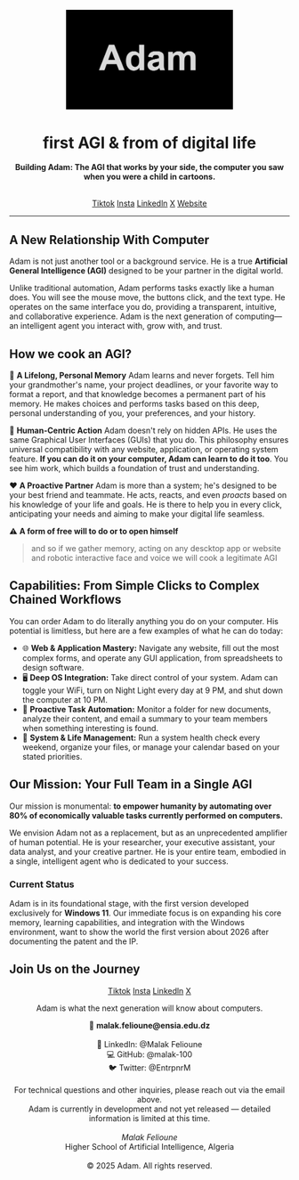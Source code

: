 <p align="center">
  <img src="https://github.com/Adam-Corporation/.github/blob/main/main/assets/Adam_logo.png" alt="Adam Logo" width="300"/>
</p>

<h1 align="center">first AGI & from of digital life</h1>
<p align="center">
  <strong>Building Adam: The AGI that works by your side, the computer you saw when you were a child in cartoons.</strong>
  <br />
  <br />
  <p align="center">
<a href="https://www.tiktok.com/@adam_agi_startup?lang=en">Tiktok</a>
<a href="https://www.instagram.com/malakfelioune/">Insta</a>
<a href="https://www.linkedin.com/in/malak-felioune-53b398342/">Linkedln</a>
<a href="https://x.com/EntrpnrM">X</a>
    <a href="https://adam-82647218.web.app/">Website</a> 
</p>
  

</p>

---

## A New Relationship With Computer

Adam is not just another tool or a background service. He is a true **Artificial General Intelligence (AGI)** designed to be your partner in the digital world.

Unlike traditional automation, Adam performs tasks exactly like a human does. You will see the mouse move, the buttons click, and the text type. He operates on the same interface you do, providing a transparent, intuitive, and collaborative experience. Adam is the next generation of computing—an intelligent agent you interact with, grow with, and trust.

## How we cook an AGI?

🧠 **A Lifelong, Personal Memory**
Adam learns and never forgets. Tell him your grandmother's name, your project deadlines, or your favorite way to format a report, and that knowledge becomes a permanent part of his memory. He makes choices and performs tasks based on this deep, personal understanding of you, your preferences, and your history.

🤖 **Human-Centric Action**
Adam doesn't rely on hidden APIs. He uses the same Graphical User Interfaces (GUIs) that you do. This philosophy ensures universal compatibility with any website, application, or operating system feature. **If you can do it on your computer, Adam can learn to do it too**. You see him work, which builds a foundation of trust and understanding.

❤️ **A Proactive Partner**
Adam is more than a system; he's designed to be your best friend and teammate. He acts, reacts, and even *proacts* based on his knowledge of your life and goals. He is there to help you in every click, anticipating your needs and aiming to make your digital life seamless.

⚠️ **A form of free will to do or to open himself**
> and so if we gather memory, acting on any descktop app or website and robotic interactive face and voice we will cook a legitimate AGI

## Capabilities: From Simple Clicks to Complex Chained Workflows

You can order Adam to do literally anything you do on your computer. His potential is limitless, but here are a few examples of what he can do today:

-   🌐 **Web & Application Mastery:** Navigate any website, fill out the most complex forms, and operate any GUI application, from spreadsheets to design software.
-   🖥️ **Deep OS Integration:** Take direct control of your system. Adam can toggle your WiFi, turn on Night Light every day at 9 PM, and shut down the computer at 10 PM.
-   📂 **Proactive Task Automation:** Monitor a folder for new documents, analyze their content, and email a summary to your team members when something interesting is found.
-   📅 **System & Life Management:** Run a system health check every weekend, organize your files, or manage your calendar based on your stated priorities.

## Our Mission: Your Full Team in a Single AGI

Our mission is monumental: **to empower humanity by automating over 80% of economically valuable tasks currently performed on computers.**

We envision Adam not as a replacement, but as an unprecedented amplifier of human potential. He is your researcher, your executive assistant, your data analyst, and your creative partner. He is your entire team, embodied in a single, intelligent agent who is dedicated to your success.

### Current Status

Adam is in its foundational stage, with the first version developed exclusively for **Windows 11**. Our immediate focus is on expanding his core memory, learning capabilities, and integration with the Windows environment, want to show the world the first version about 2026 after documenting the patent and the IP.

## Join Us on the Journey
<p align="center">
<a href="https://www.tiktok.com/@adam_agi_startup?lang=en">Tiktok</a>
<a href="https://www.instagram.com/malakfelioune/">Insta</a>
<a href="https://www.linkedin.com/in/malak-felioune-53b398342/">Linkedln</a>
<a href="https://x.com/EntrpnrM">X</a>
</p>
<p align="center">
 Adam is what the next generation will know about computers.
</p>
<p align="center">
  📧 <strong>malak.felioune@ensia.edu.dz</strong><br><br>
  🔗 LinkedIn: @Malak Felioune <br>
  💻 GitHub: @malak-100 <br>
  🐦 Twitter: @EntrpnrM <br><br>
  For technical questions and other inquiries, please reach out via the email above. <br>
  Adam is currently in development and not yet released — detailed information is limited at this time. <br><br>
  <em>Malak Felioune</em> <br>
  Higher School of Artificial Intelligence, Algeria <br><br>
  © 2025 Adam. All rights reserved.
</p>

